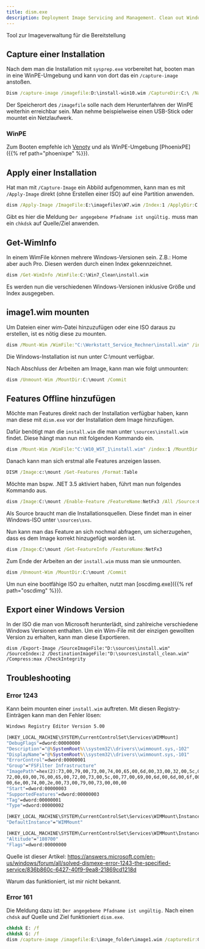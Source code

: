 ```yaml
---
title: dism.exe
description: Deployment Image Servicing and Management. Clean out Windows from Dirt with this.
---
```

Tool zur Imageverwaltung für die Bereitstellung

## Capture einer Installation
Nach dem man die Installation mit `sysprep.exe` vorbereitet hat, booten man in eine WinPE-Umgebung
und kann von dort das ein `/capture-image` anstoßen.
```cmd
Dism /capture-image /imagefile:D:\install-win10.wim /CaptureDir:C:\ /Name:"Custom Windows 10 Image"
```
Der Speicherort des `/imagefile` solle nach dem Herunterfahren der WinPE weiterhin erreichbar sein. Man nehme beispielweise einen USB-Stick oder mountet ein Netzlaufwerk.

### WinPE
Zum Booten empfehle ich [Venoty](https://www.ventoy.net/en/index.html) und als WinPE-Umgebung [PhoenixPE]({{% ref path="phoenixpe" %}}).

## Apply einer Installation
Hat man mit `/Capture-Image` ein Abbild aufgenommen,
kann man es mit `/Apply-Image` direkt (ohne Erstellen einer ISO) auf eine Partition anwenden.
```cmd
dism /Apply-Image /ImageFile:E:\imagefiles\W7.wim /Index:1 /ApplyDir:C:\
```
Gibt es hier die Meldung `Der angegebene Pfadname ist ungültig.` muss man ein `chkdsk` auf Quelle/Ziel anwenden.

## Get-WimInfo
In einem WimFile können mehrere Windows-Versionen sein. Z.B.: Home aber auch Pro.
Diesen werden durch einen Index gekennzeichnet.
```cmd
dism /Get-WimInfo /WimFile:C:\Win7_Clean\install.wim
```
Es werden nun die verschiedenen Windows-Versionen inklusive Größe und Index ausgegeben.

## image1.wim mounten
Um Dateien einer wim-Datei hinzuzufügen oder eine ISO daraus zu erstellen, ist es nötig diese zu mounten.
```cmd
dism /Mount-Wim /WimFile:"C:\Werkstatt_Service_Rechner\install.wim" /index:1 /MountDir:C:\mount
```
Die Windows-Installation ist nun unter C:\mount verfügbar.

Nach Abschluss der Arbeiten am Image, kann man wie folgt unmounten:
```cmd
dism /Unmount-Wim /MountDir:C:\mount /Commit
```

## Features Offline hinzufügen
Möchte man Features direkt nach der Installation verfügbar haben, kann man diese mit `dism.exe` vor der Installation dem Image hinzufügen.

Dafür benötigt man die `install.wim` die man unter `\sources\install.wim` findet. Diese hängt man nun mit folgenden Kommando ein.
```cmd
dism /Mount-Wim /WimFile:"C:\W10_WST_1\install.wim" /index:1 /MountDir:C:\mount
```
Danach kann man sich erstmal alle Features anzeigen lassen.
```cmd
DISM /Image:c:\mount /Get-Features /Format:Table
```
Möchte man bspw. .NET 3.5 aktiviert haben, führt man nun folgendes Kommando aus.
```cmd
dism /Image:C:\mount /Enable-Feature /FeatureName:NetFx3 /All /Source:C:\Win10_22H2_German_x64v1\sources\sxs /LimitAccess
```
Als Source braucht man die Installationsquellen. Diese findet man in einer Windows-ISO unter `\sources\sxs`.

Nun kann man das Feature an sich nochmal abfragen, um sicherzugehen, dass es dem Image korrekt hinzugefügt worden ist.
```cmd
dism /Image:C:\mount /Get-FeatureInfo /FeatureName:NetFx3
```
Zum Ende der Arbeiten an der `install.wim` muss man sie unmounten.
```cmd
dism /Unmount-Wim /MountDir:C:\mount /Commit
```
Um nun eine bootfähige ISO zu erhalten, nutzt man [oscdimg.exe]({{% ref path="oscdimg" %}}).

## Export einer Windows Version
In der ISO die man von Microsoft herunterlädt, sind zahlreiche verschiedene Windows Versionen enthalten. Um ein Wim-File mit der einzigen gewollten Version zu erhalten, kann man diese Exportieren.
```
dism /Export-Image /SourceImageFile:"D:\sources\install.wim" /SourceIndex:2 /DestinationImageFile:"D:\sources\install_clean.wim" /Compress:max /CheckIntegrity
```


## Troubleshooting
### Error 1243
Kann beim mounten einer `install.wim` auftreten. Mit diesen Registry-Einträgen kann man den Fehler lösen:
```cmd
Windows Registry Editor Version 5.00

[HKEY_LOCAL_MACHINE\SYSTEM\CurrentControlSet\Services\WIMMount]
"DebugFlags"=dword:00000000
"Description"="@%SystemRoot%\\system32\\drivers\\wimmount.sys,-102"
"DisplayName"="@%SystemRoot%\\system32\\drivers\\wimmount.sys,-101"
"ErrorControl"=dword:00000001
"Group"="FSFilter Infrastructure"
"ImagePath"=hex(2):73,00,79,00,73,00,74,00,65,00,6d,00,33,00,32,00,5c,00,64,00,\
72,00,69,00,76,00,65,00,72,00,73,00,5c,00,77,00,69,00,6d,00,6d,00,6f,00,75,\
00,6e,00,74,00,2e,00,73,00,79,00,73,00,00,00
"Start"=dword:00000003
"SupportedFeatures"=dword:00000003
"Tag"=dword:00000001
"Type"=dword:00000002

[HKEY_LOCAL_MACHINE\SYSTEM\CurrentControlSet\Services\WIMMount\Instances]
"DefaultInstance"="WIMMount"

[HKEY_LOCAL_MACHINE\SYSTEM\CurrentControlSet\Services\WIMMount\Instances\WIMMount]
"Altitude"="180700"
"Flags"=dword:00000000
```
Quelle ist dieser Artikel: https://answers.microsoft.com/en-us/windows/forum/all/solved-dismexe-error-1243-the-specified-service/836b860c-6427-40f9-9ea8-21869cd1218d

Warum das funktioniert, ist mir nicht bekannt.

### Error 161

Die Meldung dazu ist: `Der angegebene Pfadname ist ungültig.`
Nach einen `chdsk` auf Quelle und Ziel funktioniert `dism.exe`.
```cmd
chkdsk E: /f
chkdsk G: /f
dism /capture-image /imagefile:E:\image_folder\image1.wim /capturedir:G:\ /Name:"w7-important-image"
```
